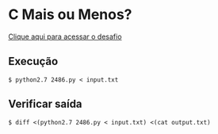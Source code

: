 # C Mais ou Menos?
[Clique aqui para acessar o desafio](https://www.urionlinejudge.com.br/judge/pt/problems/view/2486)

## Execução
```
$ python2.7 2486.py < input.txt
```

## Verificar saída
```
$ diff <(python2.7 2486.py < input.txt) <(cat output.txt)
```